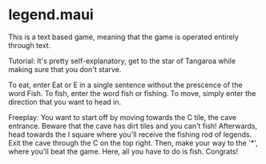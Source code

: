 # legend.maui
This is a text based game, meaning that the game is operated entirely through text.

Tutorial: It's pretty self-explanatory, get to the star of Tangaroa while making sure that you don't starve.

To eat, enter Eat or E in a single sentence without the prescence of the word Fish.
To fish, enter the word fish or fishing.
To move, simply enter the direction that you want to head in.

Freeplay: You want to start off by moving towards the C tile, the cave entrance. Beware that the cave has dirt tiles and you can't fish!
Afterwards, head towards the I square where you'll receive the fishing rod of legends.
Exit the cave through the C on the top right.
Then, make your way to the '*', where you'll beat the game. Here, all you have to do is fish.
Congrats!
